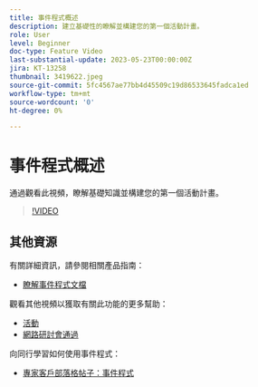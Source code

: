 ```yaml
---
title: 事件程式概述
description: 建立基礎性的瞭解並構建您的第一個活動計畫。
role: User
level: Beginner
doc-type: Feature Video
last-substantial-update: 2023-05-23T00:00:00Z
jira: KT-13258
thumbnail: 3419622.jpeg
source-git-commit: 5fc4567ae77bb4d45509c19d86533645fadca1ed
workflow-type: tm+mt
source-wordcount: '0'
ht-degree: 0%

---
```



# 事件程式概述

通過觀看此視頻，瞭解基礎知識並構建您的第一個活動計畫。

>[!VIDEO](https://video.tv.adobe.com/v/3419622/?learn=on)

## 其他資源

有關詳細資訊，請參閱相關產品指南：

* [瞭解事件程式文檔](https://experienceleague.adobe.com/docs/marketo/using/product-docs/demand-generation/events/understanding-events/understanding-event-programs.html?lang=en)

觀看其他視頻以獲取有關此功能的更多幫助：
* [活動](https://experienceleague.adobe.com/docs/marketo-learn/tutorials/events/events-watch.html?lang=en)
* [網路研討會通過](https://experienceleague.adobe.com/docs/marketo-learn/tutorials/events/webinar-watch.html?lang=en)

向同行學習如何使用事件程式：
* [專家客戶部落格帖子：事件程式](https://nation.marketo.com/t5/product-blogs/marketo-success-series-event-programs/ba-p/299191)

